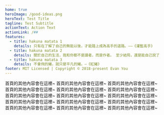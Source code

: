 ```yaml
---
home: true
heroImage: /good-ideas.png
heroText: Test Title
tagline: Test Subtitle
actionText: Action Text
actionLink: /##
features:
  - title: hakuna matata 1
    details: 只有在了解了自己的無能以後，才能踏上成為高手的道路。——《灌籃高手》
  - title: hakuna matata 2
    details: 關於自己的生活，我和你都不是讀者，而是作者。 至少結局，還是能自己說了算的。  ——《銀魂》
  - title: hakuna matata 3
    details: 不會飛的豬，就只是平凡的豬。—《紅豬》
footer: MIT Licensed | Copyright © 2018-present Evan You
---
```


首頁的其他內容會在這裡~
首頁的其他內容會在這裡~
首頁的其他內容會在這裡~
首頁的其他內容會在這裡~
首頁的其他內容會在這裡~
首頁的其他內容會在這裡~
首頁的其他內容會在這裡~
首頁的其他內容會在這裡~
首頁的其他內容會在這裡~
首頁的其他內容會在這裡~
首頁的其他內容會在這裡~
首頁的其他內容會在這裡~
首頁的其他內容會在這裡~
首頁的其他內容會在這裡~
首頁的其他內容會在這裡~

